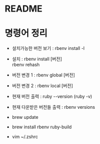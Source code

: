 # README

# 명령어 정리

* 설치가능한 버전 보기 : rbenv install -l
* 설치 : rbenv install [버전] </br> rbenv rehash
* 버전 변경 1 : rbenv global [버전]
* 버전 변경 2 : rbenv local [버전]
* 현재 버전 출력 : ruby --version (ruby -v)
* 현재 다운받은 버전들 출력 : rbenv versions
  
* brew update
* brew install rbenv ruby-build

* vim ~/.zshrc
